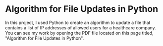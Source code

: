 # Algorithm for File Updates in Python
In this project, I used Python to create an algorithm to update a file that contains a list of IP addresses of allowed users for a healthcare company. You can see my work by opening the PDF file located on this page titled, "Algorithm for File Updates in Python".
